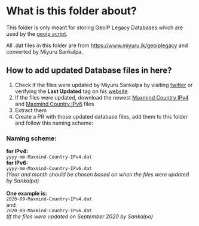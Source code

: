 # What is this folder about?
This folder is only meant for storing GeoIP Legacy Databases which are used by the [geoip script](https://github.com/nextcloud/vm/blob/master/network/geoblock.sh).

All .dat files in this folder are from https://www.miyuru.lk/geoiplegacy and converted by Miyuru Sankalpa.

## How to add updated Database files in here?
1. Check if the files were updated by Miyuru Sankalpa by visiting [twitter](https://twitter.com/miyurulk) or verifying the **Last Updated** tag on his [website](https://www.miyuru.lk/geoiplegacy)
2. If the files were updated, download the newest [Maxmind Country IPv4](https://dl.miyuru.lk/geoip/maxmind/country/maxmind4.dat.gz) and [Maxmind Country IPv6](https://dl.miyuru.lk/geoip/maxmind/country/maxmind6.dat.gz) files
3. Extract them
4. Create a PR with those updated database files, add them to this folder and follow this naming scheme:

### Naming scheme:
**for IPv4:**<br>
`yyyy-mm-Maxmind-Country-IPv4.dat`<br>
**for IPv6:**<br>
`yyyy-mm-Maxmind-Country-IPv6.dat`<br>
_(Year and month should be chosen based on when the files were updated by Sankalpa)_<br><br>
**One example is:**<br>
`2020-09-Maxmind-Country-IPv4.dat`<br>
and<br>
`2020-09-Maxmind-Country-IPv6.dat`<br>
_(If the files were updated on September 2020 by Sankalpa)_
